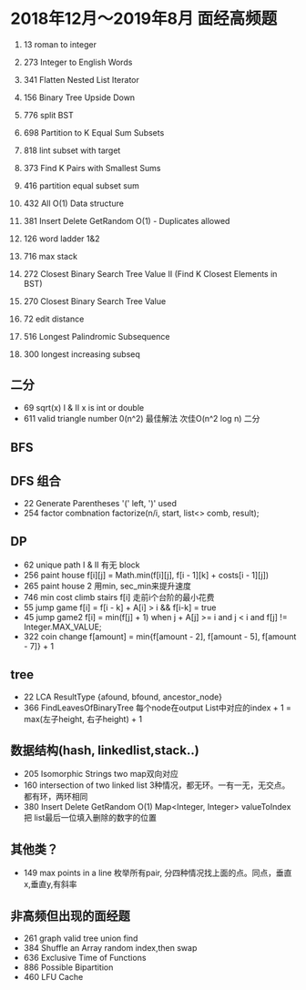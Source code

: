 # 2018年12月～2019年8月 面经高频题

1.  13 roman to integer
2.  273 Integer to English Words

3.  341 Flatten Nested List Iterator
4.  156 Binary Tree Upside Down
5.  776 split BST

6.  698 Partition to K Equal Sum Subsets
7.  818 lint subset with target
8.  373 Find K Pairs with Smallest Sums
9.  416 partition equal subset sum

10. 432 All O(1) Data structure  
11. 381	Insert Delete GetRandom O(1) - Duplicates allowed

12. 126 word ladder 1&2
13. 716 max stack

14. 272	Closest Binary Search Tree Value II  (Find K Closest Elements in BST)
15. 270	Closest Binary Search Tree Value

16. 72 edit distance
17. 516 Longest Palindromic Subsequence
18. 300 longest increasing subseq

## 二分
- 69  sqrt(x) I & II                     x is int or double
- 611 valid triangle number              0(n^2) 最佳解法  次佳O(n^2 log n) 二分

## BFS

## DFS 组合
- 22 Generate Parentheses                '(' left, ')' used
- 254 factor combnation                  factorize(n/i, start, list<> comb, result);

## DP
- 62 unique path I & II                  有无 block
- 256 paint house                        f[i][j] = Math.min(f[i][j], f[i - 1][k] + costs[i - 1][j])
- 265 paint house 2                      用min, sec_min来提升速度
- 746 min cost climb stairs              f[i] 走前i个台阶的最小花费
- 55 jump game                           f[i] = f[i - k] + A[i] > i && f[i-k] = true
- 45 jump game2                          f[i] = min(f[j] + 1) when j + A[j] >= i and j < i and f[j] != Integer.MAX_VALUE;
- 322 coin change                        f[amount] = min{f[amount - 2], f[amount - 5], f[amount - 7]} + 1

## tree
- 22 LCA                                 ResultType {afound, bfound, ancestor_node}
- 366 FindLeavesOfBinaryTree             每个node在output List中对应的index + 1 = max(左子height, 右子height) + 1

## 数据结构(hash, linkedlist,stack..)
- 205 Isomorphic Strings                 two map双向对应
- 160 intersection of two linked list   3种情况，都无环。一有一无，无交点。都有环，两环相同
- 380 Insert Delete GetRandom O(1)       Map<Integer, Integer> valueToIndex 把 list最后一位填入删除的数字的位置

## 其他类？
- 149 max points in a line               枚举所有pair, 分四种情况找上面的点。同点，垂直x,垂直y,有斜率


## 非高频但出现的面经题
- 261 graph valid tree        union find
- 384	Shuffle an Array        random index,then swap   
- 636 Exclusive Time of Functions 
- 886	Possible Bipartition
- 460	LFU Cache


